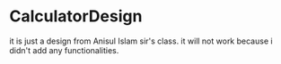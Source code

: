 # CalculatorDesign
it is just a design from Anisul Islam sir's class. it will not work because i didn't add any functionalities.
